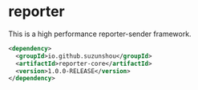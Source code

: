 # reporter

This is a high performance reporter-sender framework.
```xml
<dependency>
  <groupId>io.github.suzunshou</groupId>
  <artifactId>reporter-core</artifactId>
  <version>1.0.0-RELEASE</version>
</dependency>
```
